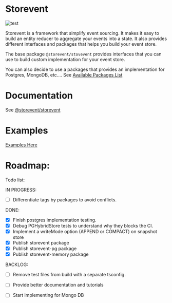 # Storevent

![test](https://github.com/SachaCR/dyal/actions/workflows/test.yml/badge.svg)

Storevent is a framework that simplify event sourcing. It makes it easy to build an entity reducer to aggregate your events into a state. It also provides different interfaces and packages that helps you build your event store.

The base package `@storevent/stovevent` provides interfaces that you can use to build custom implementation for your event store.

You can also decide to use a packages that provides an implementation for Postgres, MongoDB, etc.... See [Available Packages List](https://github.com/SachaCR/storevent/tree/main/packages/storevent#available-implementations)


# Documentation

See [@storevent/storevent](https://www.npmjs.com/package/@storevent/storevent)

# Examples

[Examples Here](https://github.com/SachaCR/storevent/tree/main/packages/examples)

# Roadmap:

Todo list:

IN PROGRESS:
- [ ] Differentiate tags by packages to avoid conflicts.

DONE:
- [x] Finish postgres implementation testing.
- [x] Debug PGHybridStore tests to understand why they blocks the CI.
- [x] Implement a writeMode option (APPEND or COMPACT) on snapshot store
- [x] Publish storevent package
- [x] Publish storevent-pg package
- [x] Publish storevent-memory package

BACKLOG:
- [ ] Remove test files from build with a separate tsconfig.
- [ ] Provide better documentation and tutorials
- [ ] Start implementing for Mongo DB

